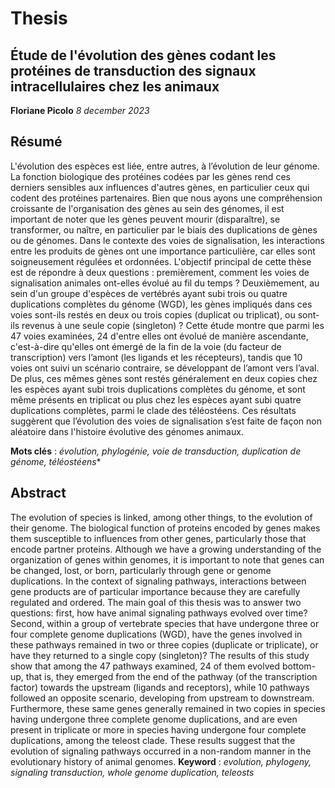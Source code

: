 # Thesis

## Étude de l'évolution des gènes codant les protéines de transduction des signaux intracellulaires chez les animaux
**Floriane Picolo**
*8 december 2023* 

## Résumé
L'évolution des espèces est liée, entre autres, à l’évolution de leur génome. La fonction biologique des protéines codées par les gènes rend ces derniers sensibles aux influences d'autres gènes, en particulier ceux qui codent des protéines partenaires. Bien que nous ayons une compréhension croissante de l'organisation des gènes au sein des génomes, il est important de noter que les gènes peuvent mourir (disparaître), se transformer, ou naître, en particulier par le biais des duplications de gènes ou de génomes. Dans le contexte des voies de signalisation, les interactions entre les produits de gènes ont une importance particulière, car elles sont soigneusement régulées et ordonnées. L'objectif principal de cette thèse est de répondre à deux questions : premièrement, comment les voies de signalisation animales ont-elles évolué au fil du temps ? Deuxièmement, au sein d'un groupe d'espèces de vertébrés ayant subi trois ou quatre duplications complètes du génome (WGD), les gènes impliqués dans ces voies sont-ils restés en deux ou trois copies (duplicat ou triplicat), ou sont-ils revenus à une seule copie (singleton) ? Cette étude montre que parmi les 47 voies examinées, 24 d'entre elles ont évolué de manière ascendante, c'est-à-dire qu'elles ont émergé de la fin de la voie (du facteur de transcription) vers l’amont (les ligands et les récepteurs), tandis que 10 voies ont suivi un scénario contraire, se développant de l’amont vers l’aval. De plus, ces mêmes gènes sont restés généralement en deux copies chez les espèces ayant subi trois duplications complètes du génome, et sont même présents en triplicat ou plus chez les espèces ayant subi quatre duplications complètes, parmi le clade des téléostéens. Ces résultats suggèrent que l’évolution des voies de signalisation s’est faite de façon non aléatoire dans l'histoire évolutive des génomes animaux.

**Mots clés** : *évolution, phylogénie, voie de transduction, duplication de génome, téléostéens**

## Abstract
The evolution of species is linked, among other things, to the evolution of their genome. The biological function of proteins encoded by genes makes them susceptible to influences from other genes, particularly those that encode partner proteins. Although we have a growing understanding of the organization of genes within genomes, it is important to note that genes can be changed, lost, or born, particularly through gene or genome duplications. In the context of signaling pathways, interactions between gene products are of particular importance because they are carefully regulated and ordered. The main goal of this thesis was to answer two questions: first, how have animal signaling pathways evolved over time? Second, within a group of vertebrate species that have undergone three or four complete genome duplications (WGD), have the genes involved in these pathways remained in two or three copies (duplicate or triplicate), or have they returned to a single copy (singleton)? The results of this study show that among the 47 pathways examined, 24 of them evolved bottom-up, that is, they emerged from the end of the pathway (of the transcription factor) towards the upstream (ligands and receptors), while 10 pathways followed an opposite scenario, developing from upstream to downstream. Furthermore, these same genes generally remained in two copies in species having undergone three complete genome duplications, and are even present in triplicate or more in species having undergone four complete duplications, among the teleost clade. These results suggest that the evolution of signaling pathways occurred in a non-random manner in the evolutionary history of animal genomes.
**Keyword** : *evolution, phylogeny, signaling transduction, whole genome duplication, teleosts*